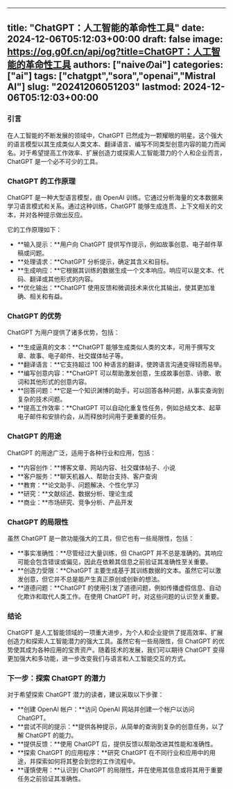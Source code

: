 
---
title: "ChatGPT：人工智能的革命性工具"
date: 2024-12-06T05:12:03+00:00
draft: false
image: https://og.g0f.cn/api/og?title=ChatGPT：人工智能的革命性工具
authors: ["naiveのai"]
categories: ["ai"]
tags: ["chatgpt","sora","openai","Mistral AI"]
slug: "20241206051203"
lastmod: 2024-12-06T05:12:03+00:00
---
### 引言

在人工智能的不断发展的领域中，ChatGPT 已然成为一颗耀眼的明星。这个强大的语言模型以其生成类似人类文本、翻译语言、编写不同类型创意内容的能力而闻名。对于希望提高工作效率、扩展创造力或探索人工智能潜力的个人和企业而言，ChatGPT 是一个必不可少的工具。

### ChatGPT 的工作原理

ChatGPT 是一种大型语言模型，由 OpenAI 训练。它通过分析海量的文本数据来学习语言模式和关系。通过这种训练，ChatGPT 能够生成连贯、上下文相关的文本，并对各种提示做出反应。

它的工作原理如下：

- **输入提示：**用户向 ChatGPT 提供写作提示，例如故事创意、电子邮件草稿或问题。
- **处理请求：**ChatGPT 分析提示，确定其含义和目标。
- **生成响应：**它根据其训练的数据生成一个文本响应。响应可以是文本、代码、翻译或其他形式的内容。
- **优化输出：**ChatGPT 使用反馈和微调技术来优化其输出，使其更加准确、相关和有益。

### ChatGPT 的优势

ChatGPT 为用户提供了诸多优势，包括：

- **生成逼真的文本：**ChatGPT 能够生成类似人类的文本，可用于撰写文章、故事、电子邮件、社交媒体帖子等。
- **翻译语言：**它支持超过 100 种语言的翻译，使跨语言沟通变得轻而易举。
- **编写创意内容：**ChatGPT 可以帮助激发创意，生成故事创意、诗歌、歌词和其他形式的创意内容。
- **回答问题：**它是一个知识渊博的助手，可以回答各种问题，从事实查询到复杂的技术问题。
- **提高工作效率：**ChatGPT 可以自动化重复性任务，例如总结文本、起草电子邮件和安排约会，从而释放时间用于更重要的任务。

### ChatGPT 的用途

ChatGPT 的用途广泛，适用于各种行业和应用，包括：

- **内容创作：**博客文章、网站内容、社交媒体帖子、小说
- **客户服务：**聊天机器人、帮助台支持、客户查询
- **教育：**论文助手、问题解决、个性化学习
- **研究：**文献综述、数据分析、理论生成
- **商业：**市场研究、竞争分析、产品开发

### ChatGPT 的局限性

虽然 ChatGPT 是一款功能强大的工具，但它也有一些局限性，包括：

- **事实准确性：**尽管经过大量训练，但 ChatGPT 并不总是准确的。其响应可能会包含错误或偏见，因此在依赖其信息之前验证其准确性至关重要。
- **创造力受限：**ChatGPT 主要生成基于其训练数据的文本。虽然它可以激发创意，但它并不总是能产生真正原创或创新的想法。
- **道德问题：**ChatGPT 的使用引发了道德问题，例如传播虚假信息、自动化欺诈和取代人类工作。在使用 ChatGPT 时，对这些问题的认识至关重要。

### 结论

ChatGPT 是人工智能领域的一项重大进步，为个人和企业提供了提高效率、扩展创造力和探索人工智能潜力的强大工具。虽然它有一些局限性，但 ChatGPT 的优势使其成为各种应用的宝贵资产。随着技术的发展，我们可以期待 ChatGPT 变得更加强大和多功能，进一步改变我们与语言和人工智能交互的方式。

### 下一步：探索 ChatGPT 的潜力

对于希望探索 ChatGPT 潜力的读者，建议采取以下步骤：

- **创建 OpenAI 帐户：**访问 OpenAI 网站并创建一个帐户以访问 ChatGPT。
- **尝试不同的提示：**提供各种提示，从简单的查询到复杂的创意任务，以了解 ChatGPT 的能力。
- **提供反馈：**使用 ChatGPT 后，提供反馈以帮助改进其性能和准确性。
- **探索 ChatGPT 的应用程序：**研究 ChatGPT 在不同行业和应用中的用途，并探索如何将其整合到您的工作流程中。
- **谨慎使用：**认识到 ChatGPT 的局限性，并在使用其信息或将其用于重要任务之前验证其准确性。
